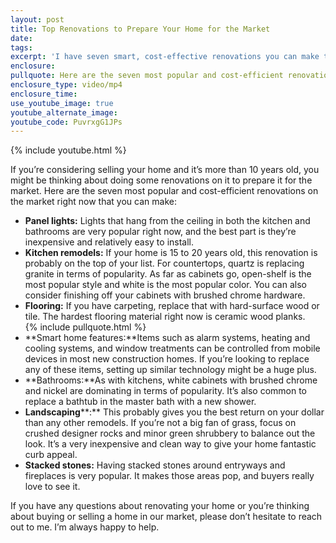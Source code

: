 ```yaml
---
layout: post
title: Top Renovations to Prepare Your Home for the Market
date:
tags:
excerpt: 'I have seven smart, cost-effective renovations you can make to your home before putting it on the market.'
enclosure:
pullquote: Here are the seven most popular and cost-efficient renovations you can make to your home.
enclosure_type: video/mp4
enclosure_time:
use_youtube_image: true
youtube_alternate_image:
youtube_code: PuvrxgG1JPs
---
```



{% include youtube.html %}

If you’re considering selling your home and it’s more than 10 years old, you might be thinking about doing some renovations on it to prepare it for the market. Here are the seven most popular and cost-efficient renovations on the market right now that you can make:

* **Panel lights:** Lights that hang from the ceiling in both the kitchen and bathrooms are very popular right now, and the best part is they’re inexpensive and relatively easy to install.&nbsp;
* **Kitchen remodels:** If your home is 15 to 20 years old, this renovation is probably on the top of your list. For countertops, quartz is replacing granite in terms of popularity. As far as cabinets go, open-shelf is the most popular style and white is the most popular color. You can also consider finishing off your cabinets with brushed chrome hardware.
* **Flooring:** If you have carpeting, replace that with hard-surface wood or tile. The hardest flooring material right now is ceramic wood planks.&nbsp;
  <br>{% include pullquote.html %}
* **Smart home features:**Items such as alarm systems, heating and cooling systems, and window treatments can be controlled from mobile devices in most new construction homes. If you’re looking to replace any of these items, setting up similar technology might be a huge plus.&nbsp;
* **Bathrooms:**As with kitchens, white cabinets with brushed chrome and nickel are dominating in terms of popularity. It’s also common to replace a bathtub in the master bath with a new shower.&nbsp;
* **Landscaping****:** This probably gives you the best return on your dollar than any other remodels. If you’re not a big fan of grass, focus on crushed designer rocks and minor green shrubbery to balance out the look. It’s a very inexpensive and clean way to give your home fantastic curb appeal.
* **Stacked stones:** Having stacked stones around entryways and fireplaces is very popular. It makes those areas pop, and buyers really love to see it.&nbsp;

If you have any questions about renovating your home or you’re thinking about buying or selling a home in our market, please don’t hesitate to reach out to me. I’m always happy to help.
<br>&nbsp;